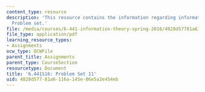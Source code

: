 ```yaml
---
content_type: resource
description: 'This resource contains the information regarding information theory:
  Problem set.'
file: /media/courses/6-441-information-theory-spring-2016/4828d57781a6116a145e06e5a2e454eb_MIT6_441S16_problem_set11.pdf
file_type: application/pdf
learning_resource_types:
- Assignments
ocw_type: OCWFile
parent_title: Assignments
parent_type: CourseSection
resourcetype: Document
title: '6.441S16: Problem Set 11'
uid: 4828d577-81a6-116a-145e-06e5a2e454eb
---
```

